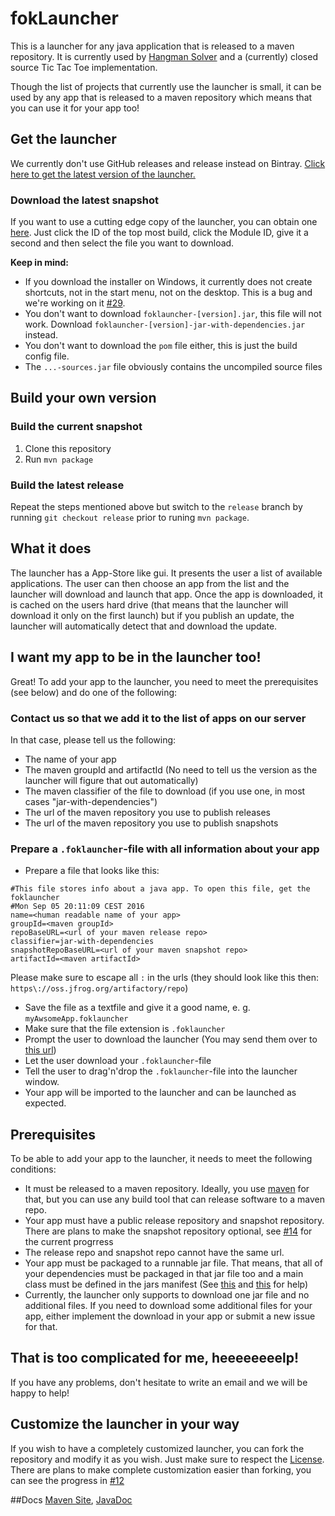# fokLauncher
This is a launcher for any java application that is released to a maven repository. It is currently used by [Hangman Solver](https://github.com/vatbub/hangman-solver) and a (currently) closed source Tic Tac Toe implementation.

Though the list of projects that currently use the launcher is small, it can be used by any app that is released to a maven repository which means that you can use it for your app too!

## Get the launcher
We currently don't use GitHub releases and release instead on Bintray. [Click here to get the latest version of the launcher.](https://bintray.com/vatbub/fokprojectsReleases/foklauncher#downloads)

### Download the latest snapshot
If you want to use a cutting edge copy of the launcher, you can obtain one [here](https://oss.jfrog.org/webapp/#/builds/foklauncher).
Just click the ID of the top most build, click the Module ID, give it a second and then select the file you want to download.

**Keep in mind:**
- If you download the installer on Windows, it currently does not create shortcuts, not in the start menu, not on the desktop. This is a bug and we're working on it [#29](https://github.com/vatbub/fokLauncher/issues/29).
- You don't want to download `foklauncher-[version].jar`, this file will not work. Download `foklauncher-[version]-jar-with-dependencies.jar` instead.
- You don't want to download the `pom` file either, this is just the build config file.
- The `...-sources.jar` file obviously contains the uncompiled source files

## Build your own version
### Build the current snapshot
1. Clone this repository
2. Run `mvn package`

### Build the latest release
Repeat the steps mentioned above but switch to the `release` branch by running `git checkout release` prior to runing `mvn package`.

## What it does
The launcher has a App-Store like gui. It presents the user a list of available applications. The user can then choose an app from the list and the launcher will download and launch that app. 
Once the app is downloaded, it is cached on the users hard drive (that means that the launcher will download it only on the first launch) but if you publish an update, the launcher will automatically detect that and download the update.

## I want my app to be in the launcher too!
Great! To add your app to the launcher, you need to meet the prerequisites (see below) and do one of the following:

### Contact us so that we add it to the list of apps on our server
In that case, please tell us the following:
- The name of your app
- The maven groupId and artifactId (No need to tell us the version as the launcher will figure that out automatically)
- The maven classifier of the file to download (if you use one, in most cases "jar-with-dependencies")
- The url of the maven repository you use to publish releases
- The url of the maven repository you use to publish snapshots

### Prepare a `.foklauncher`-file with all information about your app
- Prepare a file that looks like this:

```
#This file stores info about a java app. To open this file, get the foklauncher
#Mon Sep 05 20:11:09 CEST 2016
name=<human readable name of your app>
groupId=<maven groupId>
repoBaseURL=<url of your maven release repo>
classifier=jar-with-dependencies
snapshotRepoBaseURL=<url of your maven snapshot repo>
artifactId=<maven artifactId>
```

Please make sure to escape all `:` in the urls (they should look like this then: `https\://oss.jfrog.org/artifactory/repo`)

- Save the file as a textfile and give it a good name, e. g. `myAwsomeApp.foklauncher`
- Make sure that the file extension is `.foklauncher`
- Prompt the user to download the launcher (You may send them over to [this url](https://bintray.com/vatbub/fokprojectsReleases/foklauncher#downloads))
- Let the user download your `.foklauncher`-file
- Tell the user to drag'n'drop the `.foklauncher`-file into the launcher window.
- Your app will be imported to the launcher and can be launched as expected.

## Prerequisites
To be able to add your app to the launcher, it needs to meet the following conditions:
- It must be released to a maven repository. Ideally, you use [maven](http://maven.apache.org/) for that, but you can use any build tool that can release software to a maven repo.
- Your app must have a public release repository and snapshot repository. There are plans to make the snapshot repository optional, see [#14](/../../issues/14) for the current progrress
- The release repo and snapshot repo cannot have the same url.
- Your app must be packaged to a runnable jar file. That means, that all of your dependencies must be packaged in that jar file too and a main class must be defined in the jars manifest (See [this](http://stackoverflow.com/questions/1729054/including-dependencies-in-a-jar-with-maven) and [this](http://www.avajava.com/tutorials/lessons/how-do-i-specify-a-main-class-in-the-manifest-of-my-generated-jar-file.html) for help)
- Currently, the launcher only supports to download one jar file and no additional files. If you need to download some additional files for your app, either implement the download in your app or submit a new issue for that.

## That is too complicated for me, heeeeeeeelp!
If you have any problems, don't hesitate to write an email and we will be happy to help!

## Customize the launcher in your way
If you wish to have a completely customized launcher, you can fork the repository and modify it as you wish. Just make sure to respect the [License](../master/LICENSE.txt).
There are plans to make complete customization easier than forking, you can see the progress in [#12](/../../issues/12)

##Docs
[Maven Site](http://vatbubmvnsites.s3-website-us-west-2.amazonaws.com/fokLauncher/0.1.0-SNAPSHOT/site/fokLauncher/), [JavaDoc](http://vatbubmvnsites.s3-website-us-west-2.amazonaws.com/fokLauncher/0.1.0-SNAPSHOT/site/fokLauncher/apidocs/index.html)
